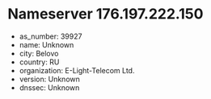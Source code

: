 # Nameserver 176.197.222.150

* as_number: 39927
* name: Unknown
* city: Belovo
* country: RU
* organization: E-Light-Telecom Ltd.
* version: Unknown
* dnssec: Unknown
